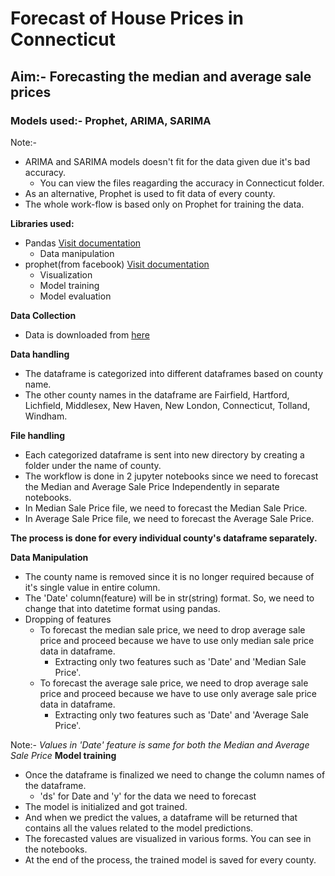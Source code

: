 # Forecast of House Prices in Connecticut
## Aim:- Forecasting the median and average sale prices
### Models used:- Prophet, ARIMA, SARIMA
Note:- 
- ARIMA and SARIMA models doesn't fit for the data given due it's bad accuracy. 
  - You can view the files reagarding the accuracy in Connecticut folder.
- As an alternative, Prophet is used to fit data of every county. 
- The whole work-flow is based only on Prophet for training the data.

**Libraries used:**
- Pandas [Visit documentation](https://pandas.pydata.org/docs/)
  - Data manipulation
- prophet(from facebook) [Visit documentation](https://facebook.github.io/prophet/docs/quick_start.html)
  - Visualization
  - Model training
  - Model evaluation

**Data Collection**
- Data is downloaded from [here](https://catalog.data.gov/dataset/monthly-sale-price-of-single-family-homes-in-ct/)

**Data handling**
- The dataframe is categorized into different dataframes based on county name.
- The other county names in the dataframe are Fairfield, Hartford, Lichfield, Middlesex, New Haven, New London, Connecticut, Tolland, Windham.

**File handling**
- Each categorized dataframe is sent into new directory by creating a folder under the name of county.
- The workflow is done in 2 jupyter notebooks since we need to forecast the Median and Average Sale Price Independently in separate notebooks.
- In Median Sale Price file, we need to forecast the Median Sale Price.
- In Average Sale Price file, we need to forecast the Average Sale Price.

**The process is done for every individual county's dataframe separately.**

**Data Manipulation**
- The county name is removed since it is no longer required because of it's single value in entire column.
- The 'Date' column(feature) will be in str(string) format. So, we need to change that into datetime format using pandas.
- Dropping of features
  - To forecast the median sale price, we need to drop average sale price and proceed because we have to use only median sale price data in dataframe.
    - Extracting only two features such as 'Date' and 'Median Sale Price'.
  - To forecast the average sale price, we need to drop average sale price and proceed because we have to use only average sale price data in dataframe.
    - Extracting only two features such as 'Date' and 'Average Sale Price'.


Note:- *Values in 'Date' feature is same for both the Median and Average Sale Price*
**Model training**
- Once the dataframe is finalized we need to change the column names of the dataframe.
  - 'ds' for Date and 'y' for the data we need to forecast
- The model is initialized and got trained.
- And when we predict the values, a dataframe will be returned that contains all the values related to the model predictions.
- The forecasted values are visualized in various forms. You can see in the notebooks.
- At the end of the process, the trained model is saved for every county. 
    
   
   
